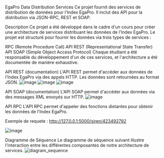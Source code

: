 EgaPro Data Distribution Services
Ce projet fournit des services de distribution de données pour l'Index EgaPro. Il inclut des API pour la distribution via JSON-RPC, REST et SOAP.

Description
Ce projet a été développé dans le cadre d'un cours pour créer une architecture de services distribuant les données de l'Index EgaPro. Le projet est structuré pour fournir les données via trois types de services :

RPC (Remote Procedure Call)
API REST (Representational State Transfer)
API SOAP (Simple Object Access Protocol)
Chaque étudiant a été responsable du développement d'un de ces services, et l'architecture a été documentée de manière exhaustive.



API REST (documentation)
L'API REST permet d'accéder aux données de l'Index EgaPro via des appels HTTP. Les données sont retournées au format JSON.
![image](https://github.com/matthieuvrn/Exo15Brun/assets/148461115/e1fe0539-12a8-4040-9a17-5266615dfa7e)
![image](https://github.com/matthieuvrn/Exo15Brun/assets/148461115/ae0031ca-c44d-4394-b042-89272ca7c01c)
![image](https://github.com/matthieuvrn/Exo15Brun/assets/148461115/16879022-793d-42fa-80a4-44fefd8e3fd6)

API SOAP (documentation)
L'API SOAP permet d'accéder aux données via des messages XML envoyés sur HTTP.
![image](https://github.com/matthieuvrn/Exo15Brun/assets/148461115/aab4af0f-172c-4f7e-b5aa-167ff3b38ce7)


API RPC
L'API RPC permet d'appeler des fonctions distantes pour obtenir les données de l'Index EgaPro.

Exemple de requete : http://127.0.0.1:5000/siren/423492792

![image](https://github.com/matthieuvrn/Exo15Brun/assets/148461115/19dc2e40-5850-4eff-9674-ec217b12a3fe)



Diagramme de Séquence
Le diagramme de séquence suivant illustre l'interaction entre les différentes composantes de notre architecture de services.
![diagram_sequence](https://github.com/matthieuvrn/Exo15Brun/assets/148461115/bde9d474-0fc1-43e8-80a1-c8efbe1a7a77)
